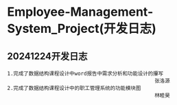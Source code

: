 # Employee-Management-System_Project(开发日志)
## 20241224开发日志
    1.完成了数据结构课程设计中word报告中需求分析和功能设计的攥写                                              
                                                    张洛源
    2.完成了数据结构课程设计中的职工管理系统的功能模块图
                                                    林睦昊